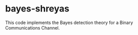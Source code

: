 # bayes-shreyas
This code implements the Bayes detection theory for a Binary Communications Channel. 
